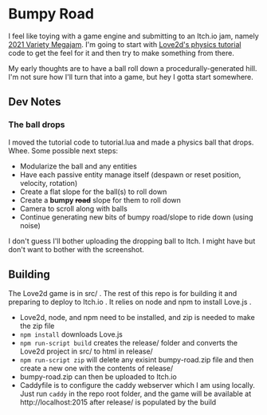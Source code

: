 # Bumpy Road

I feel like toying with a game engine and submitting to an Itch.io jam, namely [2021 Variety Megajam](https://itch.io/jam/variety-megajam-2021). I'm going to start with [Love2d's physics tutorial](https://love2d.org/wiki/Tutorial:Physics) code to get the feel for it and then try to make something from there.

My early thoughts are to have a ball roll down a procedurally-generated hill. I'm not sure how I'll turn that into a game, but hey I gotta start somewhere.

## Dev Notes

### The ball drops

I moved the tutorial code to tutorial.lua and made a physics ball that drops. Whee. Some possible next steps:

- Modularize the ball and any entities
- Have each passive entity manage itself (despawn or reset position, velocity, rotation)
- Create a flat slope for the ball(s) to roll down
- Create a **bumpy ~~road~~** slope for them to roll down
- Camera to scroll along with balls
- Continue generating new bits of bumpy road/slope to ride down (using noise)

I don't guess I'll bother uploading the dropping ball to Itch. I might have but don't want to bother with the screenshot.

## Building

The Love2d game is in src/ . The rest of this repo is for building it and preparing to deploy to Itch.io . It relies on node and npm to install Love.js .

- Love2d, node, and npm need to be installed, and zip is needed to make the zip file
- `npm install` downloads Love.js
- `npm run-script build` creates the release/ folder and converts the Love2d project in src/ to html in release/
- `npm run-script zip` will delete any exisint bumpy-road.zip file and then create a new one with the contents of release/
- bumpy-road.zip can then be uploaded to Itch.io
- Caddyfile is to configure the caddy webserver which I am using locally. Just run `caddy` in the repo root folder, and the game will be available at http://localhost:2015 after release/ is populated by the build
